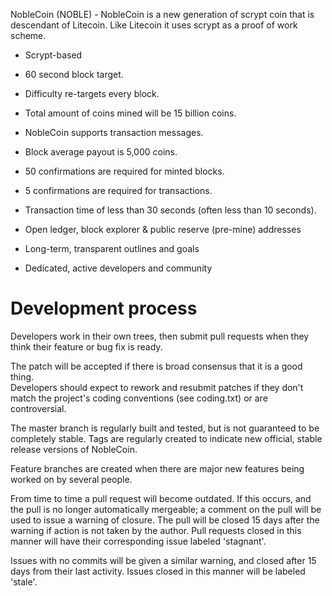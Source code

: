 NobleCoin (NOBLE) - NobleCoin is a new generation of scrypt coin that is descendant of Litecoin. 
Like Litecoin it uses scrypt as a proof of work scheme.

- Scrypt-based
- 60 second block target.
- Difficulty re-targets every block.
- Total amount of coins mined will be 15 billion coins.
- NobleCoin supports transaction messages.
- Block average payout is 5,000 coins.
- 50 confirmations are required for minted blocks.
- 5 confirmations are required for transactions.
- Transaction time of less than 30 seconds (often less than 10 seconds).

- Open ledger, block explorer & public reserve (pre-mine) addresses
- Long-term, transparent outlines and goals
- Dedicated, active developers and community




Development process
=============================

Developers work in their own trees, then submit pull requests when they think their feature or bug fix is ready.

The patch will be accepted if there is broad consensus that it is a good thing.  
Developers should expect to rework and resubmit patches if they don't match the project's 
coding conventions (see coding.txt) or are controversial.

The master branch is regularly built and tested, but is not guaranteed to be completely stable. Tags are 
regularly created to indicate new official, stable release versions of NobleCoin.

Feature branches are created when there are major new features being worked on by several people.
 
From time to time a pull request will become outdated. If this occurs, and the pull is no longer automatically 
mergeable; a comment on the pull will be used to issue a warning of closure. The pull will be closed 15 days 
after the warning if action is not taken by the author. Pull requests closed in this manner will have their 
corresponding issue labeled 'stagnant'.

Issues with no commits will be given a similar warning, and closed after 15 days from their last activity. 
Issues closed in this manner will be labeled 'stale'.
